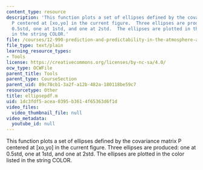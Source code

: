 ```yaml
---
content_type: resource
description: 'This function plots a set of ellipses defined by the covariance matrix
  P centered at [xo,yo] in the current figure.  Three ellipses are produced: one at
  0.5std, one at 1std, and one at 2std.  The ellipses are plotted in the color listed
  in the string COLOR.'
file: /courses/12-990-prediction-and-predictability-in-the-atmosphere-and-oceans-spring-2003/1dc3fdf5acea0395b3614f65363d6f1d_ellipsepdf.m
file_type: text/plain
learning_resource_types:
- Tools
license: https://creativecommons.org/licenses/by-nc-sa/4.0/
ocw_type: OCWFile
parent_title: Tools
parent_type: CourseSection
parent_uid: 89c78cb1-3a2f-a12b-482a-180118be59c7
resourcetype: Other
title: ellipsepdf.m
uid: 1dc3fdf5-acea-0395-b361-4f65363d6f1d
video_files:
  video_thumbnail_file: null
video_metadata:
  youtube_id: null
---
```

This function plots a set of ellipses defined by the covariance matrix P centered at [xo,yo] in the current figure.  Three ellipses are produced: one at 0.5std, one at 1std, and one at 2std.  The ellipses are plotted in the color listed in the string COLOR.